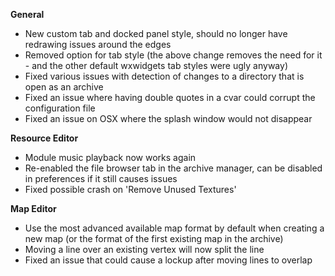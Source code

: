 **General**
* New custom tab and docked panel style, should no longer have redrawing issues around the edges
* Removed option for tab style (the above change removes the need for it - and the other default wxwidgets tab styles were ugly anyway)
* Fixed various issues with detection of changes to a directory that is open as an archive
* Fixed an issue where having double quotes in a cvar could corrupt the configuration file
* Fixed an issue on OSX where the splash window would not disappear

**Resource  Editor**
* Module music playback now works again
* Re-enabled the file browser tab in the archive manager, can be disabled in preferences if it still causes issues
* Fixed possible crash on 'Remove Unused Textures'

**Map Editor**
* Use the most advanced available map format by default when creating a new map (or the format of the first existing map in the archive)
* Moving a line over an existing vertex will now split the line
* Fixed an issue that could cause a lockup after moving lines to overlap

